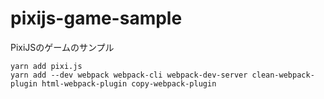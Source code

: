 # pixijs-game-sample

PixiJSのゲームのサンプル

```
yarn add pixi.js
yarn add --dev webpack webpack-cli webpack-dev-server clean-webpack-plugin html-webpack-plugin copy-webpack-plugin
```